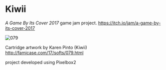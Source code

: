 # Kiwii

*A Game By Its Cover 2017* game jam project.
https://itch.io/jam/a-game-by-its-cover-2017

![079](https://user-images.githubusercontent.com/2462139/29991633-a2a9f6c4-8fc5-11e7-9b7e-4b9ffec3e253.jpg)

Cartridge artwork by Karen Pinto (Kiwii) 
http://famicase.com/17/softs/079.html


project developed using Pixelbox2

